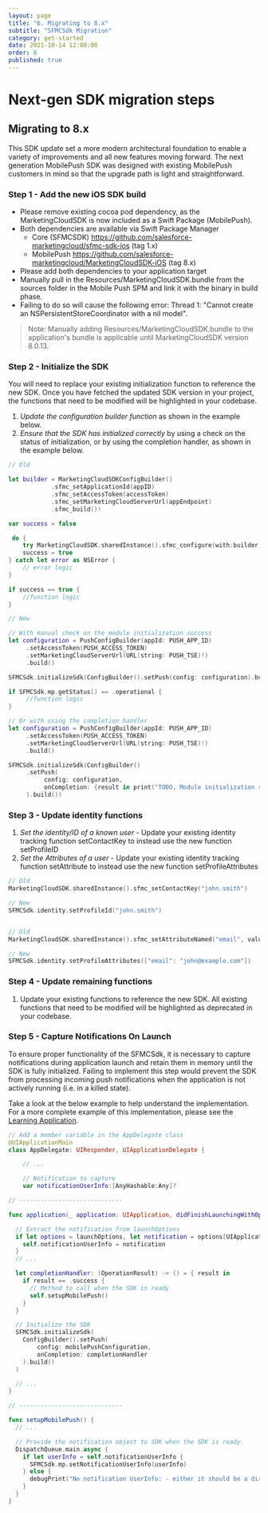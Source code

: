 ```yaml
---
layout: page
title: "6. Migrating to 8.x"
subtitle: "SFMCSdk Migration"
category: get-started
date: 2021-10-14 12:00:00
order: 6
published: true
---
```


# Next-gen SDK migration steps

## Migrating to 8.x

This SDK update set a more modern architectural foundation to enable a variety of improvements and all new features moving forward. The next generation MobilePush SDK was designed with existing MobilePush customers in mind so that the upgrade path is light and straightforward.


### Step 1 - Add the new iOS SDK build

* Please remove existing cocoa pod dependency, as the MarketingCloudSDK is now included as a Swift Package (MobilePush).
* Both dependencies are available via Swift Package Manager
    * Core (SFMCSDK) https://github.com/salesforce-marketingcloud/sfmc-sdk-ios (tag 1.x)
    * MobilePush https://github.com/salesforce-marketingcloud/MarketingCloudSDK-iOS (tag 8.x)
* Please add both dependencies to your application target
* Manually pull in the Resources/MarketingCloudSDK.bundle from the sources folder in the Mobile Push SPM and link it with the binary in build phase.
* Failing to do so will cause the following error: Thread 1: "Cannot create an NSPersistentStoreCoordinator with a nil model".

> Note: Manually adding Resources/MarketingCloudSDK.bundle to the application's bundle is applicable until MarketingCloudSDK version 8.0.13. 

### Step 2 - Initialize the SDK

You will need to replace your existing initialization function to reference the new SDK. Once you have fetched the updated SDK version in your project, the functions that need to be modified will be highlighted in your codebase.


1. *Update the configuration builder function* as shown in the example below.
2. *Ensure that the SDK has initialized correctly* by using a check on the status of initialization, or by using the completion handler, as shown in the example below.

```swift
// Old

let builder = MarketingCloudSDKConfigBuilder()
            .sfmc_setApplicationId(appID)
            .sfmc_setAccessToken(accessToken)
            .sfmc_setMarketingCloudServerUrl(appEndpoint)
            .sfmc_build()!

var success = false

 do {
    try MarketingCloudSDK.sharedInstance().sfmc_configure(with:builder)
    success = true
} catch let error as NSError {
    // error logic
}

if success == true {
    //function logic
}

// New

// With manual check on the module initialization success
let configuration = PushConfigBuilder(appId: PUSH_APP_ID)
     .setAccessToken(PUSH_ACCESS_TOKEN)
     .setMarketingCloudServerUrl(URL(string: PUSH_TSE)!)
     .build()

SFMCSdk.initializeSdk(ConfigBuilder().setPush(config: configuration).build())

if SFMCSdk.mp.getStatus() == .operational {
     //function logic
}

// Or with using the completion handler
let configuration = PushConfigBuilder(appId: PUSH_APP_ID)
     .setAccessToken(PUSH_ACCESS_TOKEN)
     .setMarketingCloudServerUrl(URL(string: PUSH_TSE)!)
     .build()

SFMCSdk.initializeSdk(ConfigBuilder()
     .setPush(
          config: configuration,
          onCompletion: {result in print("TODO, Module initialization result is: \(result.rawValue)")}
     ).build())
```     

### Step 3 - Update identity functions

1. *Set the identity/ID of a known user* - Update your existing identity tracking function setContactKey to instead use the new function setProfileID
2. *Set the Attributes of a user* - Update your existing identity tracking function setAttribute to instead use the new function setProfileAttributes

```swift
// Old
MarketingCloudSDK.sharedInstance().sfmc_setContactKey("john.smith")

// New
SFMCSdk.identity.setProfileId("john.smith")


// Old
MarketingCloudSDK.sharedInstance().sfmc_setAttributeNamed("email", value: "john@example.com")

// New
SFMCSdk.identity.setProfileAttributes(["email": "john@example.com"])
```

### Step 4 - Update remaining functions

1. Update your existing functions to reference the new SDK. All existing functions that need to be modified will be highlighted as deprecated in your codebase.

### Step 5 - Capture Notifications On Launch

To ensure proper functionality of the SFMCSdk, it is necessary to capture notifications during application launch and retain them in memory until the SDK is fully initialized. Failing to implement this step would prevent the SDK from processing incoming push notifications when the application is not actively running (i.e. in a killed state).

Take a look at the below example to help understand the implementation. For a more complete example of this implementation, please see the [Learning Application](https://github.com/salesforce-marketingcloud/MarketingCloudSDK-iOS/blob/spm/examples/LearningApp/LearningApp/AppDelegate.swift#L186L191).

```swift
// Add a member variable in the AppDelegate class
@UIApplicationMain
class AppDelegate: UIResponder, UIApplicationDelegate {

    // ...

    // Notification to capture
    var notificationUserInfo:[AnyHashable:Any]?

// -----------------------------

func application(_ application: UIApplication, didFinishLaunchingWithOptions launchOptions: [UIApplication.LaunchOptionsKey: Any]?) -> Bool {

  // Extract the notification from launchOptions
  if let options = launchOptions, let notification = options[UIApplication.LaunchOptionsKey.remoteNotification] as? [AnyHashable: Any] {
    self.notificationUserInfo = notification
  }
  // ... 

  let completionHandler: (OperationResult) -> () = { result in
    if result == .success {
      // Method to call when the SDK is ready
      self.setupMobilePush()
    }   
  }

  // Initialize the SDK
  SFMCSdk.initializeSdk(
    ConfigBuilder().setPush(
        config: mobilePushConfiguration, 
        onCompletion: completionHandler
    ).build()
  )

  // ...
}

// -----------------------------

func setupMobilePush() {
  // ...

  // Provide the notification object to SDK when the SDK is ready.
  DispatchQueue.main.async {
    if let userInfo = self.notificationUserInfo {
      SFMCSdk.mp.setNotificationUserInfo(userInfo)
    } else {
      debugPrint("No notification UserInfo: - either it should be a direct launch or Notification userInfo is not available when launched from notification")
    }
  }
}
```

